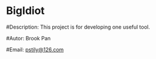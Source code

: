 # BigIdiot

#Description: This project is for developing one useful tool.

#Autor: Brook Pan

#Email: pstily@126.com
